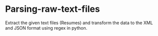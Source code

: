 # Parsing-raw-text-files
Extract the given text files (Resumes) and transform the data to the XML and JSON format using regex in python.
